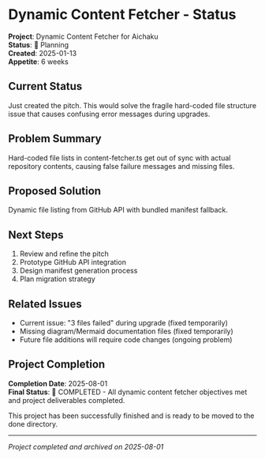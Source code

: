 # Dynamic Content Fetcher - Status

**Project**: Dynamic Content Fetcher for Aichaku\
**Status**: 🌱 Planning\
**Created**: 2025-01-13\
**Appetite**: 6 weeks

## Current Status

Just created the pitch. This would solve the fragile hard-coded file structure issue that causes confusing error
messages during upgrades.

## Problem Summary

Hard-coded file lists in content-fetcher.ts get out of sync with actual repository contents, causing false failure
messages and missing files.

## Proposed Solution

Dynamic file listing from GitHub API with bundled manifest fallback.

## Next Steps

1. Review and refine the pitch
2. Prototype GitHub API integration
3. Design manifest generation process
4. Plan migration strategy

## Related Issues

- Current issue: "3 files failed" during upgrade (fixed temporarily)
- Missing diagram/Mermaid documentation files (fixed temporarily)
- Future file additions will require code changes (ongoing problem)

## Project Completion

**Completion Date**: 2025-08-01\
**Final Status**: 🍃 COMPLETED - All dynamic content fetcher objectives met and project deliverables completed.

This project has been successfully finished and is ready to be moved to the done directory.

---

_Project completed and archived on 2025-08-01_
